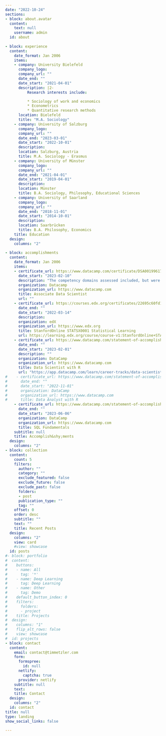 ```yaml
---
date: "2022-10-24"
sections:
- block: about.avatar
  content:
    text: null
    username: admin
  id: about
  
- block: experience
  content:
    date_format: Jan 2006
    items:
    - company: University Bielefeld
      company_logo: 
      company_url: ""
      date_end: ""
      date_start: "2021-04-01"
      description: |2-
          Research interests include:

          * Sociology of work and economics
          * Econometrics
          * Quantitative research methods
      location: Bielefeld
      title: "M.A. Sociology"
    - company: University of Salzburg
      company_logo: 
      company_url: ""
      date_end: "2023-03-01"
      date_start: "2022-10-01"
      description: 
      location: Salzburg, Austria
      title: M.A. Sociology - Erasmus 
    - company: University of Münster
      company_logo: 
      company_url: ""
      date_end: "2021-04-01"
      date_start: "2019-04-01"
      description: 
      location: Münster
      title: B.A. Sociology, Philosophy, Educational Sciences 
    - company: University of Saarland
      company_logo: 
      company_url: ""
      date_end: "2018-11-01"
      date_start: "2014-10-01"
      description: 
      location: Saarbrücken
      title: B.A. Philosophy, Economics 
    title: Education
  design:
    columns: "2"
    
- block: accomplishments
  content:
    date_format: Jan 2006
    items:
    - certificate_url: https://www.datacamp.com/certificate/DSA0019961707928
      date_start: "2023-02-10"
      description: "The competency domains assessed included, but were not limited to: Data Management, Exploratory Analysis,                     Statistical Experimentation, Modeling, Programming for Data Science, Communication and Visualization."
      organization: Datacamp
      organization_url: https://www.datacamp.com
      title: Associate Data Scientist
      url: ""
    - certificate_url: https://courses.edx.org/certificates/22695c60fd1c45b383ef3a14137ee2c8
      date_end: ""
      date_start: "2022-03-14"
      description: 
      organization: edX
      organization_url: https://www.edx.org
      title: StanfordOnline STATSX0001 Statistical Learning
      url: https://learning.edx.org/course/course-v1:StanfordOnline+STATSX0001+1T2020/home
    - certificate_url: https://www.datacamp.com/statement-of-accomplishment/track/ad4790387adb81bba7895e001671a05f890df607
      date_end: ""
      date_start: "2023-02-01"
      description: ""
      organization: DataCamp
      organization_url: https://www.datacamp.com
      title: Data Scientist with R
      url: "https://app.datacamp.com/learn/career-tracks/data-scientist-with-r"
#    - certificate_url: https://www.datacamp.com/statement-of-accomplishment/track/9b26d6e307ec35dc65d6b9a# 54c63112f4337e2d3
#      date_end: ""
#      date_start: "2022-11-01"
#      organization: DataCamp
#      organization_url: https://www.datacamp.com
#      title: Data Analyst with R
    - certificate_url: https://www.datacamp.com/statement-of-accomplishment/track/44f683cef09dde117cb1fe1fe57fa9685b2325cc
      date_end: ""
      date_start: "2023-06-06"
      organization: DataCamp
      organization_url: https://www.datacamp.com
      title: SQL Fundamentals
    subtitle: null
    title: Accomplish&shy;ments
  design:
    columns: "2"
- block: collection
  content:
    count: 5
    filters:
      author: ""
      category: ""
      exclude_featured: false
      exclude_future: false
      exclude_past: false
      folders:
      - post
      publication_type: ""
      tag: ""
    offset: 0
    order: desc
    subtitle: ""
    text: ""
    title: Recent Posts
  design:
    columns: "2"
    view: card
    #view: showcase
  id: posts
#- block: portfolio
#  content:
#    buttons:
#    - name: All
#      tag: '*'
#    - name: Deep Learning
#      tag: Deep Learning
#    - name: Other
#      tag: Demo
#    default_button_index: 0
#    filters:
#      folders:
#      - project
#    title: Projects
#  design:
#    columns: "1"
#    flip_alt_rows: false
#    view: showcase
#  id: projects
- block: contact
  content:
    email: contact@timmetzler.com
    form:
      formspree:
        id: null
      netlify:
        captcha: true
      provider: netlify
    subtitle: null
    text: 
    title: Contact
  design:
    columns: "2"
  id: contact
title: null
type: landing
show_social_links: false

---
```

